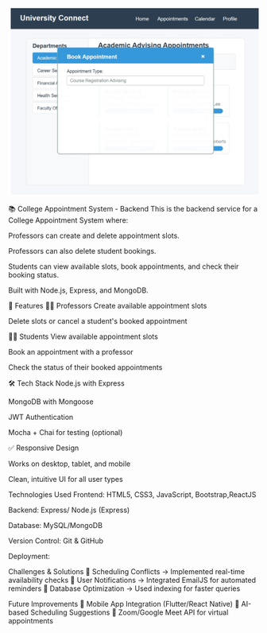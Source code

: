 <img src="https://github.com/Surajxz/College-Appointment-System/blob/main/Screenshot_29-3-2025_102447_.jpeg" alt="Responsive image" class="responsive-img">


📚 College Appointment System - Backend
This is the backend service for a College Appointment System where:

Professors can create and delete appointment slots.

Professors can also delete student bookings.

Students can view available slots, book appointments, and check their booking status.

Built with Node.js, Express, and MongoDB.

🚀 Features
👨‍🏫 Professors
Create available appointment slots

Delete slots or cancel a student's booked appointment

👨‍🎓 Students
View available appointment slots

Book an appointment with a professor

Check the status of their booked appointments

🛠️ Tech Stack
Node.js with Express

MongoDB with Mongoose

JWT Authentication

Mocha + Chai for testing (optional)



✅ Responsive Design

Works on desktop, tablet, and mobile

Clean, intuitive UI for all user types

Technologies Used
Frontend: HTML5, CSS3, JavaScript, Bootstrap,ReactJS

Backend:  Express/ Node.js (Express)

Database: MySQL/MongoDB

Version Control: Git & GitHub

Deployment:

Challenges & Solutions
🔹 Scheduling Conflicts → Implemented real-time availability checks
🔹 User Notifications → Integrated EmailJS for automated reminders
🔹 Database Optimization → Used indexing for faster queries

Future Improvements
🔸 Mobile App Integration (Flutter/React Native)
🔸 AI-based Scheduling Suggestions
🔸 Zoom/Google Meet API for virtual appointments
